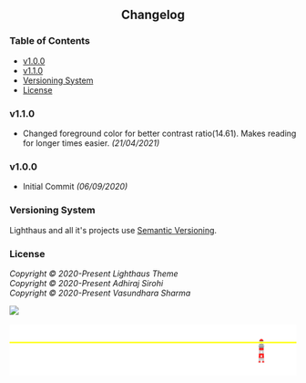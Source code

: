 <h2 align="center">Changelog</h2>

### Table of Contents
- [v1.0.0](#v1.0.0)
- [v1.1.0](#v1.1.0)
- [Versioning System](#versioning-system)
- [License](#license)

### v1.1.0
- Changed foreground color for better contrast ratio(14.61). Makes reading for longer times easier. _(21/04/2021)_

### v1.0.0
- Initial Commit _(06/09/2020)_

### Versioning System
Lighthaus and all it's projects use [Semantic Versioning](https://semver.org/).  <br/>


### License

_Copyright © 2020-Present Lighthaus Theme_<br>
_Copyright © 2020-Present Adhiraj Sirohi_<br>
_Copyright © 2020-Present Vasundhara Sharma_

<p align="left"><a href="https://github.com/lighthaus-theme/zathura/blob/master/LICENSE"><img src="https://img.shields.io/static/v1.svg??style=flat&logo=appveyore&label=License&message=MIT&colorA=1C918A&colorB=50C16E"/></a></p>

<p align="center"><img src="https://raw.githubusercontent.com/lighthaus-theme/lighthaus/9e5cf66db03fc3e183e6cfbf7c4c04263a4f23df/ImageResources/lighthaus-border.svg"><p>